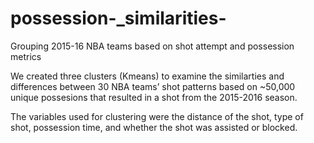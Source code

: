 # possession-_similarities-
Grouping 2015-16 NBA teams based on shot attempt and possession metrics 

We created three clusters (Kmeans) to examine the similarties and differences between 30 NBA teams’ shot patterns based on ~50,000 unique possesions that resulted in a shot from the 2015-2016 season. 

The variables used for clustering were the distance of the shot, type of shot, possession time, and whether the shot was assisted or blocked. 


